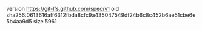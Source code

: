 version https://git-lfs.github.com/spec/v1
oid sha256:0613616aff6312fbda8cfc9a435047549df24b6c8c452b6ae51cbe6e5b4aa9d5
size 5961
